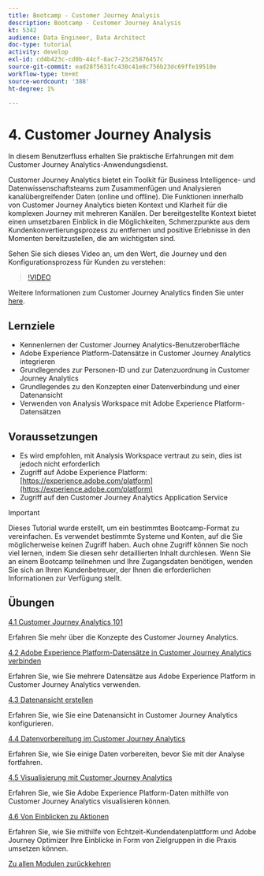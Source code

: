 ```yaml
---
title: Bootcamp - Customer Journey Analysis
description: Bootcamp - Customer Journey Analysis
kt: 5342
audience: Data Engineer, Data Architect
doc-type: tutorial
activity: develop
exl-id: cd4b423c-cd0b-44cf-8ac7-23c25876457c
source-git-commit: ead28f5631fc430c41e8c756b23dc69ffe19510e
workflow-type: tm+mt
source-wordcount: '388'
ht-degree: 1%

---
```


# 4. Customer Journey Analysis

In diesem Benutzerfluss erhalten Sie praktische Erfahrungen mit dem Customer Journey Analytics-Anwendungsdienst.

Customer Journey Analytics bietet ein Toolkit für Business Intelligence- und Datenwissenschaftsteams zum Zusammenfügen und Analysieren kanalübergreifender Daten (online und offline). Die Funktionen innerhalb von Customer Journey Analytics bieten Kontext und Klarheit für die komplexen Journey mit mehreren Kanälen. Der bereitgestellte Kontext bietet einen umsetzbaren Einblick in die Möglichkeiten, Schmerzpunkte aus dem Kundenkonvertierungsprozess zu entfernen und positive Erlebnisse in den Momenten bereitzustellen, die am wichtigsten sind.

Sehen Sie sich dieses Video an, um den Wert, die Journey und den Konfigurationsprozess für Kunden zu verstehen:

>[!VIDEO](https://video.tv.adobe.com/v/327188?quality=12&learn=on)

Weitere Informationen zum Customer Journey Analytics finden Sie unter [here](https://spark.adobe.com/page/t62eiRu9l6iWJ/).

## Lernziele

- Kennenlernen der Customer Journey Analytics-Benutzeroberfläche
- Adobe Experience Platform-Datensätze in Customer Journey Analytics integrieren
- Grundlegendes zur Personen-ID und zur Datenzuordnung in Customer Journey Analytics
- Grundlegendes zu den Konzepten einer Datenverbindung und einer Datenansicht
- Verwenden von Analysis Workspace mit Adobe Experience Platform-Datensätzen

## Voraussetzungen

- Es wird empfohlen, mit Analysis Workspace vertraut zu sein, dies ist jedoch nicht erforderlich
- Zugriff auf Adobe Experience Platform: [https://experience.adobe.com/platform](https://experience.adobe.com/platform)
- Zugriff auf den Customer Journey Analytics Application Service

>[!IMPORTANT]
>
>Dieses Tutorial wurde erstellt, um ein bestimmtes Bootcamp-Format zu vereinfachen. Es verwendet bestimmte Systeme und Konten, auf die Sie möglicherweise keinen Zugriff haben. Auch ohne Zugriff können Sie noch viel lernen, indem Sie diesen sehr detaillierten Inhalt durchlesen. Wenn Sie an einem Bootcamp teilnehmen und Ihre Zugangsdaten benötigen, wenden Sie sich an Ihren Kundenbetreuer, der Ihnen die erforderlichen Informationen zur Verfügung stellt.

## Übungen

[4.1 Customer Journey Analytics 101](./ex1.md)

Erfahren Sie mehr über die Konzepte des Customer Journey Analytics.

[4.2 Adobe Experience Platform-Datensätze in Customer Journey Analytics verbinden](./ex2.md)

Erfahren Sie, wie Sie mehrere Datensätze aus Adobe Experience Platform in Customer Journey Analytics verwenden.

[4.3 Datenansicht erstellen](./ex3.md)

Erfahren Sie, wie Sie eine Datenansicht in Customer Journey Analytics konfigurieren.

[4.4 Datenvorbereitung im Customer Journey Analytics](./ex4.md)

Erfahren Sie, wie Sie einige Daten vorbereiten, bevor Sie mit der Analyse fortfahren.

[4.5 Visualisierung mit Customer Journey Analytics](./ex5.md)

Erfahren Sie, wie Sie Adobe Experience Platform-Daten mithilfe von Customer Journey Analytics visualisieren können.

[4.6 Von Einblicken zu Aktionen](./ex6.md)

Erfahren Sie, wie Sie mithilfe von Echtzeit-Kundendatenplattform und Adobe Journey Optimizer Ihre Einblicke in Form von Zielgruppen in die Praxis umsetzen können.

[Zu allen Modulen zurückkehren](../../overview.md)
